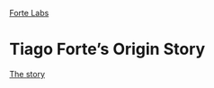 [Forte Labs](https://fortelabs.com/)

# Tiago Forte’s Origin Story
[The story](https://fortelabs.com/blog/tiago-fortes-origin-story/)